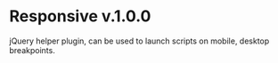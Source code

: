 # Responsive v.1.0.0

jQuery helper plugin, can be used to launch scripts on mobile, desktop breakpoints.
